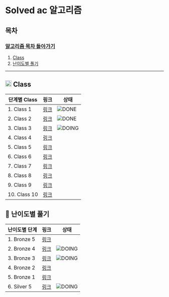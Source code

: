 # Solved ac 알고리즘

## 목차

### [알고리즘 목차 돌아가기](../../README.md)

1. [Class](#img-srchttpsgithubcomuser-attachmentsassets4f859c3e-6302-4ee1-8dd0-85fa6f0d84f7-class)
2. [난이도별 풀기](#-난이도별-풀기)

---

## <img src="https://github.com/user-attachments/assets/4f859c3e-6302-4ee1-8dd0-85fa6f0d84f7" width="20"> Class

| 단계별 Class    | 링크                             | 상태                                                       |
|--------------|--------------------------------|----------------------------------------------------------|
| 1. Class 1   | [링크](./Class/Class1/README.md) | ![DONE](https://img.shields.io/badge/DONE-brightgreen)   |
| 2. Class 2   | [링크](./Class/Class2/README.md) | ![DONE](https://img.shields.io/badge/DONE-brightgreen)   | 
| 3. Class 3   | [링크](./Class/Class3/README.md) | ![DOING](https://img.shields.io/badge/DOING-f1d9e3) |
| 4. Class 4   | [링크]()                         |                                                          |
| 5. Class 5   | [링크]()                         |                                                          |
| 6. Class 6   | [링크]()                         |                                                          |
| 7. Class 7   | [링크]()                         |                                                          |
| 8. Class 8   | [링크]()                         |                                                          |
| 9. Class 9   | [링크]()                         |                                                          | 
| 10. Class 10 | [링크]()                         |                                                          |

## 📌 난이도별 풀기

| 난이도별 단계     | 링크                            | 상태                                                       |
|-------------|-------------------------------|----------------------------------------------------------|
| 1. Bronze 5 | [링크](./Level/Bronze5/README.md) |    |
| 2. Bronze 4 | [링크](./Level/Bronze4/README.md) | ![DOING](https://img.shields.io/badge/DOING-f1d9e3)   | 
| 3. Bronze 3 | [링크](./Level/Bronze3/README.md) | ![DOING](https://img.shields.io/badge/DOING-f1d9e3) |
| 4. Bronze 2 | [링크](./Level/Bronze2/README.md) |                                                          |
| 5. Bronze 1 | [링크](./Level/Bronze1/README.md) |                                                          |
| 6. Silver 5 | [링크](Level/Silver5/README.md) |  ![DOING](https://img.shields.io/badge/DOING-f1d9e3)                                                        |